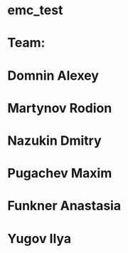 # emc_test

# Team:

# Domnin Alexey
# Martynov Rodion
# Nazukin Dmitry
# Pugachev Maxim
# Funkner Anastasia
# Yugov Ilya
